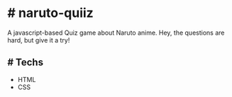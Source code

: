 # # naruto-quiiz
A javascript-based Quiz game about Naruto anime. Hey, the questions are hard, but give it a try!

## # Techs
* HTML
* CSS
